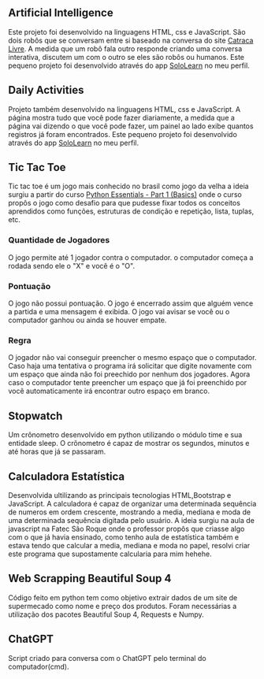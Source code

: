 ## Artificial Intelligence
Este projeto foi desenvolvido na linguagens HTML, css e JavaScript. São dois robôs que se conversam entre si baseado na conversa do site [Catraca Livre](https://catracalivre.com.br/criatividade/conversa-entre-robos-do-google-reune-milhares-de-espectadores/). A medida que um robô fala outro responde criando uma conversa interativa, discutem um com o outro se eles são robôs ou humanos.
Este pequeno projeto foi desenvolvido através do app [SoloLearn](https://www.sololearn.com/profile/2243272) no meu perfil.

## Daily Activities
Projeto também desenvolvido na linguagens HTML, css e JavaScript. A página mostra tudo que você pode fazer diariamente, a medida que a página vai dizendo o que você pode fazer, um painel ao lado exibe quantos registros já foram encontrados.
Este pequeno projeto foi desenvolvido através do app [SoloLearn](https://www.sololearn.com/profile/2243272) no meu perfil.

## Tic Tac Toe
Tic tac toe é um jogo mais conhecido no brasil como jogo da velha a ideia surgiu a partir do curso [Python Essentials - Part 1 (Basics)](https://edube.org/study/pe1) onde o curso propôs o jogo como desafio para que pudesse fixar todos os conceitos aprendidos como funções, estruturas de condição e repetição, lista, tuplas, etc.

### Quantidade de Jogadores
O jogo permite até 1 jogador contra o computador. o computador começa a rodada sendo ele o "X" e você é o "O".

### Pontuação
O jogo não possui pontuação. O jogo é encerrado assim que alguém vence a partida e uma mensagem é exibida. O jogo vai avisar se você ou o computador ganhou ou ainda se houver empate.

### Regra
O jogador não vai conseguir preencher o mesmo espaço que o computador. Caso haja uma tentativa o programa irá solicitar que digite novamente com um espaço que ainda não foi preechido por nenhum dos jogadores. Agora caso o computador tente preencher um espaço que já foi preenchido por você automaticamente irá encontrar outro espaço em branco.

## Stopwatch
Um crônometro desenvolvido em python utilizando o módulo time e sua entidade sleep. O crônometro é capaz de mostrar os segundos, minutos e até horas que já se passaram.

## Calculadora Estatística 
Desenvolvida ultilizando as principais tecnologias HTML,Bootstrap e JavaScript. A calculadora é capaz de organizar uma determinada sequência de numeros em ordem crescente, mostrando a media, mediana e moda de uma determinada sequência digitada pelo usuário.
A ideia surgiu na aula de javascript na Fatec São Roque onde o professor propôs que criasse algo com o que já havia ensinado, como tenho aula de estatística também e estava tendo que calcular a media, mediana e moda no papel, resolvi criar este programa que supostamente calcularia para mim hehehe.

## Web Scrapping Beautiful Soup 4
Código feito em python tem como objetivo extrair dados de um site de supermecado como nome e preço dos produtos. Foram necessárias a utilização dos pacotes Beautiful Soup 4, Requests e Numpy.

## ChatGPT
Script criado para conversa com o ChatGPT pelo terminal do computador(cmd).